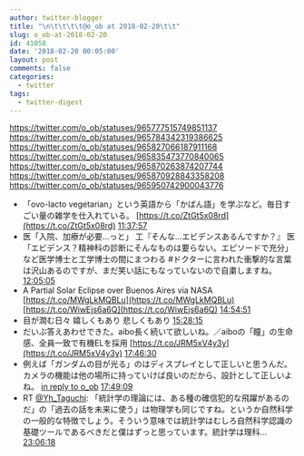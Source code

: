 ```yaml
---
author: twitter-blogger
title: "\n\t\t\t\t@o_ob at 2018-02-20\t\t"
slug: o_ob-at-2018-02-20
id: 41058
date: '2018-02-20 00:05:00'
layout: post
comments: false
categories:
  - twitter
tags:
  - twitter-digest
---
```


https://twitter.com/o_ob/statuses/965777515749851137 https://twitter.com/o_ob/statuses/965784342319386625 https://twitter.com/o_ob/statuses/965827066187911168 https://twitter.com/o_ob/statuses/965835473770840065 https://twitter.com/o_ob/statuses/965870263874207744 https://twitter.com/o_ob/statuses/965870928843358208 https://twitter.com/o_ob/statuses/965950742900043776  

*   「ovo-lacto vegetarian」という英語から「かばん語」を学ぶなど。毎日すごい量の雑学を仕入れている。 [https://t.co/ZtGt5x08rd](https://t.co/ZtGt5x08rd) [11:37:57](https://twitter.com/o_ob/statuses/965777515749851137)
*   医「入院、加療が必要…っと」 工『そんな…エビデンスあるんですか？』 医「エビデンス？精神科の診断にそんなものは要らない。エピソードで充分」 など医学博士と工学博士の間にまつわる #ドクターに言われた衝撃的な言葉 は沢山あるのですが、まだ笑い話にもなっていないので自粛しますね。 [12:05:05](https://twitter.com/o_ob/statuses/965784342319386625)
*   A Partial Solar Eclipse over Buenos Aires via NASA [https://t.co/MWgLkMQBLu](https://t.co/MWgLkMQBLu) [https://t.co/WiwEjs6a6Q](https://t.co/WiwEjs6a6Q) [14:54:51](https://twitter.com/o_ob/statuses/965827066187911168)
*   目が潤む日々 嬉しくもあり 悲しくもあり [15:28:15](https://twitter.com/o_ob/statuses/965835473770840065)
*   だいぶ答えあわせできた。aibo長く続いて欲しいね。／aiboの「瞳」の生命感、全員一致で有機ELを採用 [https://t.co/JRM5xV4y3y](https://t.co/JRM5xV4y3y) [17:46:30](https://twitter.com/o_ob/statuses/965870263874207744)
*   例えば「ガンダムの目が光る」のはディスプレイとして正しいと思うんだ。 カメラの機能は他の場所に持っていけば良いのだから、設計として正しいよね。 [in reply to o_ob](https://twitter.com/o_ob/statuses/965870263874207744) [17:49:09](https://twitter.com/o_ob/statuses/965870928843358208)
*   RT [@Yh_Taguchi](https://twitter.com/Yh_Taguchi): 「統計学の理論には、ある種の確信犯的な飛躍があるのだ」の「過去の話を未来に使う」は物理学も同じですね。というか自然科学の一般的な特徴でしょう。そういう意味では統計学はむしろ自然科学認識の基礎ツールであるべきだと僕はずっと思っています。統計学は理科… [23:06:18](https://twitter.com/o_ob/statuses/965950742900043776)